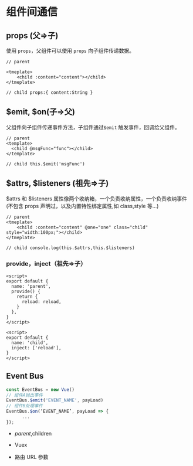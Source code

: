 # 组件间通信

## props (父=>子)

使用 `props`，父组件可以使用 `props` 向子组件传递数据。

```vue
// parent

<tmeplate>
    <child :content="content"></child>
</tmeplate>

// child props:{ content:String }
```

## $emit, $on(子=>父)

父组件向子组件传递事件方法，子组件通过`$emit` 触发事件，回调给父组件。

```vue
// parent
<template>
  <child @msgFunc="func"></child>
</template>

// child this.$emit('msgFunc')
```

## $attrs, $listeners (祖先=>子)

$attrs 和 $listeners 属性像两个收纳箱，一个负责收纳属性，一个负责收纳事件(不包含 props 声明过，以及内置特性绑定属性,如 class,style 等...)

```vue
// parent
<tmeplate>
    <child :content="content" @one="one" class="child" style="width:100px;"></child>
</tmeplate>

// child console.log(this.$attrs,this.$listeners)
```

### provide，inject（祖先=>子）

```vue
<script>
export default {
  name: 'parent',
  provide() {
    return {
      reload: reload,
    }
  },
}
</script>

<script>
export default {
  name: 'child',
  inject: ['reload'],
}
</script>
```

## Event Bus

```js
const EventBus = new Vue()
// 组件A抛出事件
EventBus.$emit('EVENT_NAME', payLoad)
// 组件B处理事件
EventBus.$on(‘EVENT_NAME’, payLoad => {
      ...
});
```

- $parent,$children

- Vuex

- 路由 URL 参数
